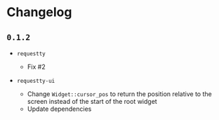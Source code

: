 # Changelog

## `0.1.2`

- `requestty`

  - Fix #2

- `requestty-ui`
  - Change `Widget::cursor_pos` to return the position relative to the
    screen instead of the start of the root widget
  - Update dependencies
